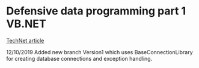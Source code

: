 # Defensive data programming part 1 VB.NET

[TechNet article](https://social.technet.microsoft.com/wiki/contents/articles/51216.net-defensive-data-programming-part-1.aspx)

12/10/2019
Added new branch Version1 which uses BaseConnectionLibrary for creating database connections and exception handling.
